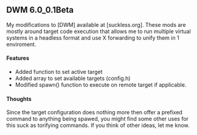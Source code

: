 ## DWM 6.0_0.1Beta

My modifications to [DWM] available at [suckless.org]. 
These mods are mostly around target code execution that allows me to run multiple virtual systems in a headless format and use X forwarding to unify them in 1 enviroment.

#### Features

 * Added function to set active target
 * Added array to set available targets (config.h)
 * Modified spawn() function to execute on remote target if applicable.

#### Thoughts

Since the target configuration does nothing more then offer a prefixed command to anything being spawed, you might find some other uses for this suck as torifying commands. If you think of other ideas, let me know.
